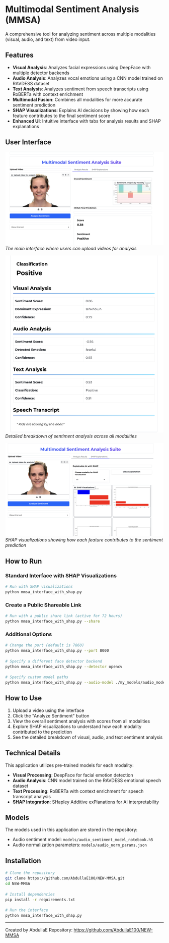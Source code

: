 

# Multimodal Sentiment Analysis (MMSA)

A comprehensive tool for analyzing sentiment across multiple modalities (visual, audio, and text) from video input.

## Features

- **Visual Analysis**: Analyzes facial expressions using DeepFace with multiple detector backends
- **Audio Analysis**: Analyzes vocal emotions using a CNN model trained on RAVDESS dataset
- **Text Analysis**: Analyzes sentiment from speech transcripts using RoBERTa with context enrichment
- **Multimodal Fusion**: Combines all modalities for more accurate sentiment prediction
- **SHAP Visualizations**: Explains AI decisions by showing how each feature contributes to the final sentiment score
- **Enhanced UI**: Intuitive interface with tabs for analysis results and SHAP explanations

## User Interface

![Upload Media UI](https://github.com/AbdullaE100/NEW-MMSA/raw/main/Images/upload_media_ui.png)
*The main interface where users can upload videos for analysis*

![Sentiment Breakdown](https://github.com/AbdullaE100/NEW-MMSA/raw/main/Images/Sentiment_breakdown.png)
*Detailed breakdown of sentiment analysis across all modalities*

![SHAP Analysis](https://github.com/AbdullaE100/NEW-MMSA/raw/main/Images/Shap_Analysis.png)
*SHAP visualizations showing how each feature contributes to the sentiment prediction*

## How to Run

### Standard Interface with SHAP Visualizations

```bash
# Run with SHAP visualizations
python mmsa_interface_with_shap.py
```

### Create a Public Shareable Link

```bash
# Run with a public share link (active for 72 hours)
python mmsa_interface_with_shap.py --share
```

### Additional Options

```bash
# Change the port (default is 7860)
python mmsa_interface_with_shap.py --port 8000

# Specify a different face detector backend
python mmsa_interface_with_shap.py --detector opencv

# Specify custom model paths
python mmsa_interface_with_shap.py --audio-model ./my_models/audio_model.h5 --norm-params ./my_models/norm_params.json
```

## How to Use

1. Upload a video using the interface
2. Click the "Analyze Sentiment" button
3. View the overall sentiment analysis with scores from all modalities
4. Explore SHAP visualizations to understand how each modality contributed to the prediction
5. See the detailed breakdown of visual, audio, and text sentiment analysis

## Technical Details

This application utilizes pre-trained models for each modality:
- **Visual Processing**: DeepFace for facial emotion detection
- **Audio Analysis**: CNN model trained on the RAVDESS emotional speech dataset
- **Text Processing**: RoBERTa with context enrichment for speech transcript analysis
- **SHAP Integration**: SHapley Additive exPlanations for AI interpretability

## Models

The models used in this application are stored in the repository:
- Audio sentiment model: `models/audio_sentiment_model_notebook.h5`
- Audio normalization parameters: `models/audio_norm_params.json`

## Installation

```bash
# Clone the repository
git clone https://github.com/AbdullaE100/NEW-MMSA.git
cd NEW-MMSA

# Install dependencies
pip install -r requirements.txt

# Run the interface
python mmsa_interface_with_shap.py
```

---

Created by AbdullaE 
Repository: https://github.com/AbdullaE100/NEW-MMSA 
